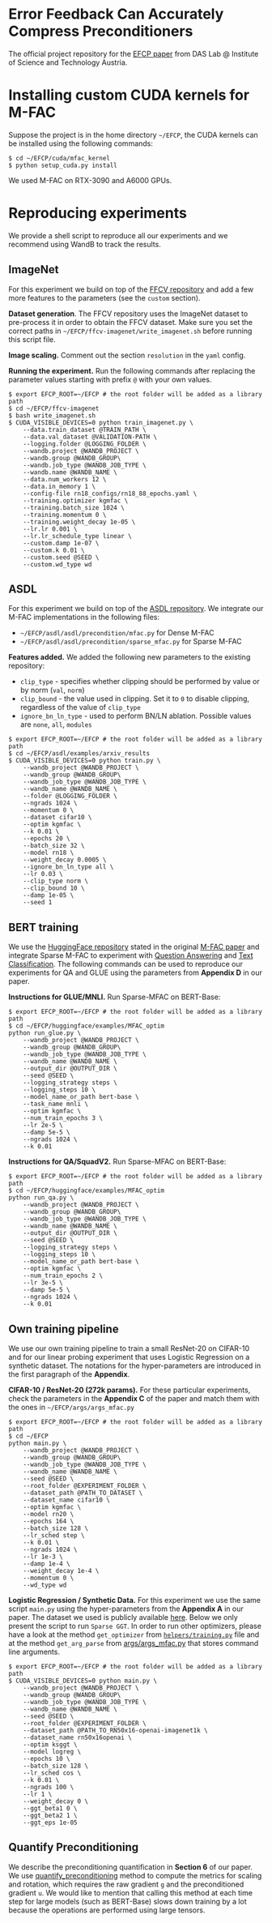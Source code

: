 # Error Feedback Can Accurately Compress Preconditioners

The official project repository for the [EFCP paper](https://arxiv.org/abs/2306.06098) from DAS Lab @ Institute of Science and Technology Austria.

# Installing custom CUDA kernels for M-FAC

Suppose the project is in the home directory `~/EFCP`, the CUDA kernels can be installed using the following commands:

```shell
$ cd ~/EFCP/cuda/mfac_kernel
$ python setup_cuda.py install
```

We used M-FAC on RTX-3090 and A6000 GPUs.

# Reproducing experiments
We provide a shell script to reproduce all our experiments and we recommend using WandB to track the results.

## ImageNet
For this experiment we build on top of the [FFCV repository](https://github.com/libffcv/ffcv-imagenet) and add a few more features to the parameters (see the `custom` section).

<strong>Dataset generation</strong>. The FFCV repository uses the ImageNet dataset to pre-process it in order to obtain the FFCV dataset. Make sure you set the correct paths in `~/EFCP/ffcv-imagenet/write_imagenet.sh` before running this script file.

<strong>Image scaling.</strong> Comment out the section `resolution` in the `yaml` config.

<strong>Running the experiment.</strong> Run the following commands after replacing the parameter values starting with prefix `@` with your own values.

```shell
$ export EFCP_ROOT=~/EFCP # the root folder will be added as a library path
$ cd ~/EFCP/ffcv-imagenet
$ bash write_imagenet.sh
$ CUDA_VISIBLE_DEVICES=0 python train_imagenet.py \
    --data.train_dataset @TRAIN_PATH \
    --data.val_dataset @VALIDATION-PATH \
    --logging.folder @LOGGING_FOLDER \
    --wandb.project @WANDB_PROJECT \
    --wandb.group @WANDB_GROUP\
    --wandb.job_type @WANDB_JOB_TYPE \
    --wandb.name @WANDB_NAME \
    --data.num_workers 12 \
    --data.in_memory 1 \
    --config-file rn18_configs/rn18_88_epochs.yaml \
    --training.optimizer kgmfac \
    --training.batch_size 1024 \
    --training.momentum 0 \
    --training.weight_decay 1e-05 \
    --lr.lr 0.001 \
    --lr.lr_schedule_type linear \
    --custom.damp 1e-07 \
    --custom.k 0.01 \
    --custom.seed @SEED \
    --custom.wd_type wd
```

## ASDL

For this experiment we build on top of the [ASDL repository](https://github.com/kazukiosawa/asdl). We integrate our M-FAC implementations in the following files:

- `~/EFCP/asdl/asdl/precondition/mfac.py` for Dense M-FAC
- `~/EFCP/asdl/asdl/precondition/sparse_mfac.py` for Sparse M-FAC

<strong>Features added.</strong> We added the following new parameters to the existing repository:

- `clip_type` - specifies whether clipping should be performed by value or by norm (`val`, `norm`)
- `clip_bound` - the value used in clipping. Set it to `0` to disable clipping, regardless of the value of `clip_type`
- `ignore_bn_ln_type` - used to perform BN/LN ablation. Possible values are `none`, `all`, `modules`

```shell
$ export EFCP_ROOT=~/EFCP # the root folder will be added as a library path
$ cd ~/EFCP/asdl/examples/arxiv_results
$ CUDA_VISIBLE_DEVICES=0 python train.py \
    --wandb_project @WANDB_PROJECT \
    --wandb_group @WANDB_GROUP\
    --wandb_job_type @WANDB_JOB_TYPE \
    --wandb_name @WANDB_NAME \
    --folder @LOGGING_FOLDER \
    --ngrads 1024 \
    --momentum 0 \
    --dataset cifar10 \
    --optim kgmfac \
    --k 0.01 \
    --epochs 20 \
    --batch_size 32 \
    --model rn18 \
    --weight_decay 0.0005 \
    --ignore_bn_ln_type all \
    --lr 0.03 \
    --clip_type norm \
    --clip_bound 10 \
    --damp 1e-05 \
    --seed 1
```

## BERT training

We use the [HuggingFace repository](https://github.com/huggingface) stated in the original [M-FAC paper](https://arxiv.org/abs/2107.03356) and integrate Sparse M-FAC to experiment with [Question Answering](https://github.com/huggingface/transformers/tree/main/examples/pytorch/question-answering) and [Text Classification](https://github.com/huggingface/transformers/tree/main/examples/pytorch/text-classification). The following commands can be used to reproduce our experiments for QA and GLUE using the parameters from <strong>Appendix D</strong> in our paper.

<strong>Instructions for GLUE/MNLI.</strong> Run Sparse-MFAC on BERT-Base:
```shell
$ export EFCP_ROOT=~/EFCP # the root folder will be added as a library path
$ cd ~/EFCP/huggingface/examples/MFAC_optim
python run_glue.py \
    --wandb_project @WANDB_PROJECT \
    --wandb_group @WANDB_GROUP\
    --wandb_job_type @WANDB_JOB_TYPE \
    --wandb_name @WANDB_NAME \
    --output_dir @OUTPUT_DIR \
    --seed @SEED \
    --logging_strategy steps \
    --logging_steps 10 \
    --model_name_or_path bert-base \
    --task_name mnli \
    --optim kgmfac \
    --num_train_epochs 3 \
    --lr 2e-5 \
    --damp 5e-5 \
    --ngrads 1024 \
    --k 0.01
```

<strong>Instructions for QA/SquadV2.</strong> Run Sparse-MFAC on BERT-Base:
```shell
$ export EFCP_ROOT=~/EFCP # the root folder will be added as a library path
$ cd ~/EFCP/huggingface/examples/MFAC_optim
python run_qa.py \
    --wandb_project @WANDB_PROJECT \
    --wandb_group @WANDB_GROUP\
    --wandb_job_type @WANDB_JOB_TYPE \
    --wandb_name @WANDB_NAME \
    --output_dir @OUTPUT_DIR \
    --seed @SEED \
    --logging_strategy steps \
    --logging_steps 10 \
    --model_name_or_path bert-base \
    --optim kgmfac \
    --num_train_epochs 2 \
    --lr 3e-5 \
    --damp 5e-5 \
    --ngrads 1024 \
    --k 0.01
```



## Own training pipeline

We use our own training pipeline to train a small ResNet-20 on CIFAR-10 and for our linear probing experiment that uses Logistic Regression on a synthetic dataset. The notations for the hyper-parameters are introduced in the first paragraph of the <strong>Appendix</strong>.

<strong>CIFAR-10 / ResNet-20 (272k params).</strong> For these particular experiments, check the parameters in the <strong>Appendix C</strong> of the paper and match them with the ones in `~/EFCP/args/args_mfac.py`


```shell
$ export EFCP_ROOT=~/EFCP # the root folder will be added as a library path
$ cd ~/EFCP
python main.py \
    --wandb_project @WANDB_PROJECT \
    --wandb_group @WANDB_GROUP\
    --wandb_job_type @WANDB_JOB_TYPE \
    --wandb_name @WANDB_NAME \
    --seed @SEED \
    --root_folder @EXPERIMENT_FOLDER \
    --dataset_path @PATH_TO_DATASET \
    --dataset_name cifar10 \
    --optim kgmfac \
    --model rn20 \
    --epochs 164 \
    --batch_size 128 \
    --lr_sched step \
    --k 0.01 \
    --ngrads 1024 \
    --lr 1e-3 \
    --damp 1e-4 \
    --weight_decay 1e-4 \
    --momentum 0 \
    --wd_type wd
```

<strong>Logistic Regression / Synthetic Data.</strong> For this experiment we use the same script `main.py` using the hyper-parameters from the <strong>Appendix A</strong> in our paper. The dataset we used is publicly available [here](https://seafile.ist.ac.at/lib/7ae0eddc-4f66-4103-8aba-37ea22d34901/file/NeurIPS2023-EFCP/RN50x16-openai-imagenet1k.zip?dl=1). Below we only present the script to run `Sparse GGT`. In order to run other optimizers, please have a look at the method `get_optimizer` from [`helpers/training.py`](https://github.com/IST-DASLab/EFCP/blob/main/helpers/training.py) file and at the method `get_arg_parse` from [args/args_mfac.py](https://github.com/IST-DASLab/EFCP/blob/main/args/args_mfac.py) that stores command line arguments.

```shell
$ export EFCP_ROOT=~/EFCP # the root folder will be added as a library path
$ CUDA_VISIBLE_DEVICES=0 python main.py \
    --wandb_project @WANDB_PROJECT \
    --wandb_group @WANDB_GROUP\
    --wandb_job_type @WANDB_JOB_TYPE \
    --wandb_name @WANDB_NAME \
    --seed @SEED \
    --root_folder @EXPERIMENT_FOLDER \
    --dataset_path @PATH_TO_RN50x16-openai-imagenet1k \
    --dataset_name rn50x16openai \
    --optim ksggt \
    --model logreg \
    --epochs 10 \
    --batch_size 128 \
    --lr_sched cos \
    --k 0.01 \
    --ngrads 100 \
    --lr 1 \
    --weight_decay 0 \
    --ggt_beta1 0 \
    --ggt_beta2 1 \
    --ggt_eps 1e-05
```

## Quantify Preconditioning

We describe the preconditioning quantification in <strong>Section 6</strong> of our paper. We use [quantify_preconditioning](https://github.com/IST-DASLab/EFCP/blob/main/helpers/optim.py#L103) method to compute the metrics for scaling and rotation, which requires the raw gradient `g` and the preconditioned gradient `u`. We would like to mention that calling this method at each time step for large models (such as BERT-Base) slows down training by a lot because the operations are performed using large tensors.

<strong></strong>